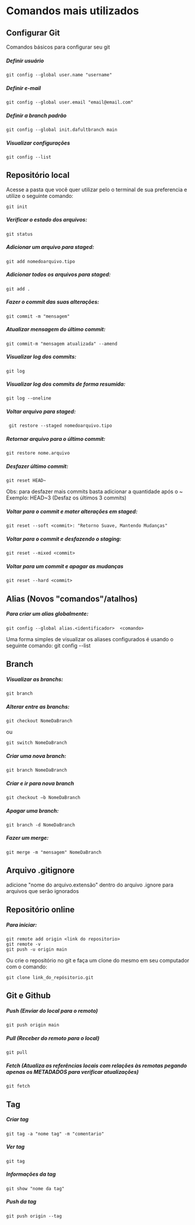 
# Comandos mais utilizados

## Configurar Git
Comandos básicos para configurar seu git
##### Definir usuário
    git config --global user.name "username"
##### Definir e-mail
    git config --global user.email "email@email.com"
##### Definir a branch padrão
	git config --global init.dafultbranch main 
##### Visualizar configurações
    git config --list

## Repositório local
Acesse a pasta que você quer utilizar pelo o terminal de sua preferencia e utilize o seguinte comando:

    git init
    
##### Verificar o estado dos arquivos:
	git status
	
##### Adicionar um arquivo para staged:
	git add nomedoarquivo.tipo
	
##### Adicionar todos os arquivos para staged:
	git add .

##### Fazer o commit das suas alterações:
	git commit -m "mensagem"
	
##### Atualizar mensagem do último commit:
	git commit-m "mensagem atualizada" --amend

##### Visualizar log dos commits:
    git log

##### Visualizar log dos commits de forma resumida:
    git log --oneline
    
##### Voltar arquivo para staged:
	 git restore --staged nomedoarquivo.tipo
    
##### Retornar arquivo para o último commit:
    git restore nome.arquivo
    
##### Desfazer último commit:
	git reset HEAD~
Obs: para desfazer mais commits basta adicionar a quantidade após o ~
Exemplo: HEAD~3 (Desfaz os últimos 3 commits)

##### Voltar para o commit e mater alterações em staged:
	git reset --soft <commit>: "Retorno Suave, Mantendo Mudanças"

##### Voltar para o commit e desfazendo o staging:
	git reset --mixed <commit>

##### Voltar para um commit e apagar as mudanças
	git reset --hard <commit>

## Alias (Novos "comandos"/atalhos)
##### Para criar um alias globalmente:
	git config --global alias.<identificador>  <comando>
Uma forma simples de visualizar os aliases configurados é usando o seguinte comando: git config --list

## Branch
##### Visualizar as branchs:
	git branch
	
##### Alterar entre as branchs:
	git checkout NomeDaBranch
ou

	git switch NomeDaBranch

##### Criar uma nova branch:
	git branch NomeDaBranch
	
##### Criar e ir para nova branch
    git checkout –b NomeDaBranch

##### Apagar uma branch:
	git branch -d NomeDaBranch

##### Fazer um merge:
	git merge -m "mensagem" NomeDaBranch

## Arquivo .gitignore
adicione "nome do arquivo.extensão" dentro do arquivo .ignore para arquivos que serão ignorados

## Repositório online
##### Para iniciar:

	git remote add origin <link do repositorio>
	git remote -v
	git push -u origin main

Ou crie o repositório no git e faça um clone do mesmo em seu computador com o comando:

	git clone link_do_repósitorio.git
	
## Git e Github

##### Push (Enviar do local para o remoto)
	git push origin main

##### Pull (Receber do remoto para o local)
	git pull

##### Fetch (Atualiza as referências locais com relações às remotas pegando apenas os METADADOS para verificar atualizações)
	git fetch

## Tag
##### Criar tag
    git tag -a "nome tag" -m "comentario"
    
##### Ver tag
    git tag

#####  Informações da tag
    git show "nome da tag"
    
##### Push da tag
    git push origin --tag
